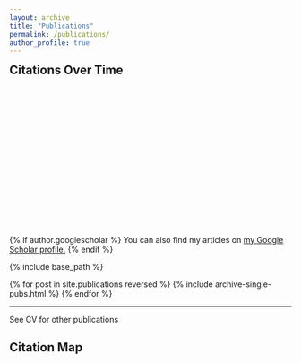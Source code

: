 ```yaml
---
layout: archive
title: "Publications"
permalink: /publications/
author_profile: true
---
```

<h2 style="margin-top: 0px;">Citations Over Time</h2>
<div id="chartWrapper" style="width: 80%; height: 250px; position: relative;">
  <canvas id="citationsChart"></canvas>
</div>

<script>
  const ctx = document.getElementById('citationsChart').getContext('2d');

  const citationsData = {{ site.data.scholar_metrics.cites_per_year | jsonify }};

  const labels = Object.keys(citationsData);
  const data = Object.values(citationsData);

  const citationsChart = new Chart(ctx, {
    type: 'bar',
    data: {
      labels: labels,
      datasets: [{
        data: data,
        backgroundColor: 'rgba(75, 192, 192, 0.2)',
        borderColor: 'rgba(75, 192, 192, 1)',
        borderWidth: 1
      }]
    },
    options: {
      responsive: true,
      maintainAspectRatio: false,
      plugins: {
        legend: {
          display: false
        }
      },
      scales: {
        y: {
          beginAtZero: true
        }
      }
    }
  });
</script>


{% if author.googlescholar %} You can also find my articles on <u><a href="{{author.googlescholar}}">my Google Scholar profile</a>.</u> {% endif %}

{% include base_path %}

{% for post in site.publications reversed %} {% include archive-single-pubs.html %} {% endfor %}

---

See CV for other publications

## Citation Map

<canvas id="myChart"></canvas>

<script src="https://cdn.jsdelivr.net/npm/chart.js"></script>
<script src="https://cdn.jsdelivr.net/npm/chartjs-chart-geo"></script>

<script>
fetch('https://cdn.jsdelivr.net/npm/world-atlas@2/countries-50m.json')
    .then(response => response.json())
    .then(countriesData => {
        const countries = ChartGeo.topojson.feature(countriesData, countriesData.objects.countries).features;
        const mapData = {{ site.data.map_data | jsonify }};
        initChart(countries, mapData);
    });

function initChart(countries, mapData) {
    const data = {
        labels: mapData.map(d => d.address),
        datasets: [{
            label: 'Publication Count',
            data: mapData.map(d => ({
                x: d.lon,
                y: d.lat,
                r: Math.sqrt(d.publicationCount) * 2,
                address: d.address,
                count: d.publicationCount
            })),
            backgroundColor: 'rgba(255, 99, 132, 0.5)'
        }]
    };
    const config = {
        type: 'bubble',
        data: data,
        options: {
            scales: {
                x: {
                    type: 'linear',
                    position: 'bottom'
                },
                y: {
                    type: 'linear'
                }
            },
            plugins: {
                tooltip: {
                    callbacks: {
                        label: function(context) {
                            return `${context.raw.address}: ${context.raw.count} publications`;
                        }
                    }
                }
            }
        }
    };
    const ctx = document.getElementById('myChart').getContext('2d');
    new Chart(ctx, config);
}
</script>



###
<canvas id="myChart"></canvas>

<script src="https://cdn.jsdelivr.net/npm/chart.js"></script>
<script src="https://cdn.jsdelivr.net/npm/chartjs-chart-geo"></script>

<script>
fetch('https://cdn.jsdelivr.net/npm/world-atlas@2/countries-50m.json')
    .then(response => response.json())
    .then(countriesData => {
        const countries = ChartGeo.topojson.feature(countriesData, countriesData.objects.countries).features;
        const mapData = {{ site.data.map_data | jsonify }};
        initChart(countries, mapData);
    });

function initChart(countries, mapData) {
    const data = {
        labels: countries.map(d => d.properties.name),
        datasets: [{
            label: 'Publication Count',
            data: mapData.map(d => ({
                feature: countries.find(c => c.properties.name === d.address),
                value: d.publicationCount
            })),
            backgroundColor: 'rgba(255, 99, 132, 0.5)'
        }]
    };
    const config = {
        type: 'bubbleMap',
        data: data,
        options: {
            scales: {
                xy: {
                    projection: 'equalEarth'
                }
            },
            plugins: {
                legend: false,
                tooltip: {
                    callbacks: {
                        label: function(context) {
                            return `${context.raw.feature.properties.name}: ${context.raw.value} publications`;
                        }
                    }
                }
            }
        }
    };
    const ctx = document.getElementById('myChart').getContext('2d');
    new Chart(ctx, config);
}
</script>

